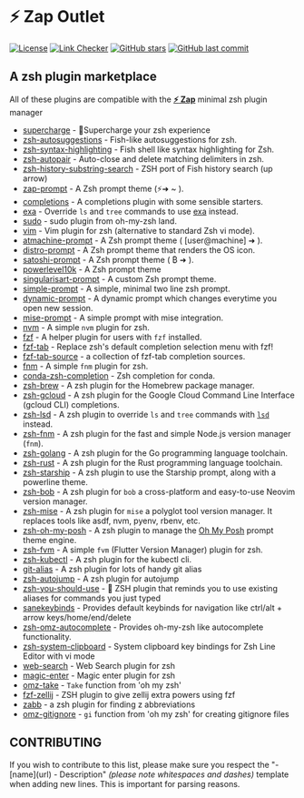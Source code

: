 # **:zap: Zap** Outlet

[![License](https://img.shields.io/github/license/zap-zsh/outlet.svg)](https://www.gnu.org/licenses/gpl-3.0.html)
[![Link Checker](https://github.com/zap-zsh/outlet/actions/workflows/markdown-links.yml/badge.svg)](https://github.com/zap-zsh/outlet/actions/workflows/markdown-links.yml)
[![GitHub stars](https://img.shields.io/github/stars/zap-zsh/outlet.svg)](https://github.com/zap-zsh/outlet/stargazers)
[![GitHub last commit](https://img.shields.io/github/last-commit/zap-zsh/outlet)](https://github.com/zap-zsh/outlet)

## A zsh plugin marketplace

All of these plugins are compatible with the [**:zap: Zap**](https://www.zapzsh.com/) minimal zsh plugin manager

-   [supercharge](https://github.com/zap-zsh/supercharge) - 🔋Supercharge your zsh experience
-   [zsh-autosuggestions](https://github.com/zsh-users/zsh-autosuggestions) - Fish-like autosuggestions for zsh.
-   [zsh-syntax-highlighting](https://github.com/zsh-users/zsh-syntax-highlighting) - Fish shell like syntax highlighting for Zsh.
-   [zsh-autopair](https://github.com/hlissner/zsh-autopair) - Auto-close and delete matching delimiters in zsh.
-   [zsh-history-substring-search](https://github.com/zsh-users/zsh-history-substring-search) - ZSH port of Fish history search (up arrow)
-   [zap-prompt](https://github.com/zap-zsh/zap-prompt) - A Zsh prompt theme (⚡➜ ~ ).
-   [completions](https://github.com/zap-zsh/completions) - A completions plugin with some sensible starters.
-   [exa](https://github.com/zap-zsh/exa) - Override `ls` and `tree` commands to use [exa](https://github.com/ogham/exa) instead.
-   [sudo](https://github.com/zap-zsh/sudo) - sudo plugin from oh-my-zsh land.
-   [vim](https://github.com/zap-zsh/vim) - Vim plugin for zsh (alternative to standard Zsh vi mode).
-   [atmachine-prompt](https://github.com/zap-zsh/atmachine-prompt) - A Zsh prompt theme ( [user@machine] ➜ ).
-   [distro-prompt](https://github.com/MAHcodes/distro-prompt) - A Zsh prompt theme that renders the OS icon.
-   [satoshi-prompt](https://github.com/zap-zsh/satoshi-prompt) - A Zsh prompt theme ( ₿ ➜ ).
-   [powerlevel10k](https://github.com/romkatv/powerlevel10k) - A Zsh prompt theme
-   [singularisart-prompt](https://github.com/zap-zsh/singularisart-prompt) - A custom Zsh prompt theme.
-   [simple-prompt](https://github.com/zettlrobert/simple-prompt) - A simple, minimal two line zsh prompt.
-   [dynamic-prompt](https://github.com/sadikeey/zsh-dynamic-prompt) - A dynamic prompt which changes everytime you open new session.
-   [mise-prompt](https://github.com/andmev/mise-prompt) - A simple prompt with mise integration.
-   [nvm](https://github.com/zap-zsh/nvm) - A simple `nvm` plugin for zsh.
-   [fzf](https://github.com/zap-zsh/fzf) - A helper plugin for users with `fzf` installed.
-   [fzf-tab](https://github.com/Aloxaf/fzf-tab) - Replace zsh's default completion selection menu with fzf!
-   [fzf-tab-source](https://github.com/Freed-Wu/fzf-tab-source) - a collection of fzf-tab completion sources.
-   [fnm](https://github.com/zap-zsh/fnm) - A simple `fnm` plugin for zsh.
-   [conda-zsh-completion](https://github.com/conda-incubator/conda-zsh-completion) - Zsh completion for conda.
-   [zsh-brew](https://github.com/wintermi/zsh-brew) - A zsh plugin for the Homebrew package manager.
-   [zsh-gcloud](https://github.com/wintermi/zsh-gcloud) - A zsh plugin for the Google Cloud Command Line Interface (gcloud CLI) completions.
-   [zsh-lsd](https://github.com/wintermi/zsh-lsd) - A zsh plugin to override `ls` and `tree` commands with [`lsd`](https://github.com/Peltoche/lsd) instead.
-   [zsh-fnm](https://github.com/wintermi/zsh-fnm) - A zsh plugin for the fast and simple Node.js version manager (`fnm`).
-   [zsh-golang](https://github.com/wintermi/zsh-golang) - A zsh plugin for the Go programming language toolchain.
-   [zsh-rust](https://github.com/wintermi/zsh-rust) - A zsh plugin for the Rust programming language toolchain.
-   [zsh-starship](https://github.com/wintermi/zsh-starship) - A zsh plugin to use the Starship prompt, along with a powerline theme.
-   [zsh-bob](https://github.com/wintermi/zsh-bob) - A zsh plugin for `bob` a cross-platform and easy-to-use Neovim version manager.
-   [zsh-mise](https://github.com/wintermi/zsh-mise) - A zsh plugin for `mise` a polyglot tool version manager. It replaces tools like asdf, nvm, pyenv, rbenv, etc.
-   [zsh-oh-my-posh](https://github.com/wintermi/zsh-oh-my-posh) - A zsh plugin to manage the [Oh My Posh](https://ohmyposh.dev/) prompt theme engine.
-   [zsh-fvm](https://github.com/olrtg/zsh-fvm) - A simple `fvm` (Flutter Version Manager) plugin for zsh.
-   [zsh-kubectl](https://github.com/chrishrb/zsh-kubectl) - A zsh plugin for the kubectl cli.
-   [git-alias](https://github.com/chivalryq/git-alias) - A zsh plugin for lots of handy git alias
-   [zsh-autojump](https://github.com/chivalryq/zsh-autojump) - A zsh plugin for autojump
-   [zsh-you-should-use](https://github.com/MichaelAquilina/zsh-you-should-use) - 📎 ZSH plugin that reminds you to use existing aliases for commands you just typed
-   [sanekeybinds](https://github.com/embeddedpenguin/sanekeybinds) - Provides default keybinds for navigation like ctrl/alt + arrow keys/home/end/delete
-   [zsh-omz-autocomplete](https://github.com/atoftegaard-git/zsh-omz-autocomplete) - Provides oh-my-zsh like autocomplete functionality.
-   [zsh-system-clipboard](https://github.com/kutsan/zsh-system-clipboard) - System clipboard key bindings for Zsh Line Editor with vi mode
-   [web-search](https://github.com/zap-zsh/web-search) - Web Search plugin for zsh
-   [magic-enter](https://github.com/zap-zsh/magic-enter) - Magic enter plugin for zsh
-   [omz-take](https://github.com/GianniBYoung/omz-take) - `Take` function from 'oh my zsh'
-   [fzf-zellij](https://github.com/TiagoAraujoDev/fzf-zellij) - ZSH plugin to give zellij extra powers using fzf
-   [zabb](https://github.com/Mellbourn/zabb) - a zsh plugin for finding z abbreviations
-   [omz-gitignore](https://github.com/valerius21/omz-gitignore) - `gi` function from 'oh my zsh' for creating gitignore files

## CONTRIBUTING

If you wish to contribute to this list, please make sure you respect the "- \[name\]\(url\) - Description" _(please note whitespaces and dashes)_ template when adding new lines. This is important for parsing reasons.
